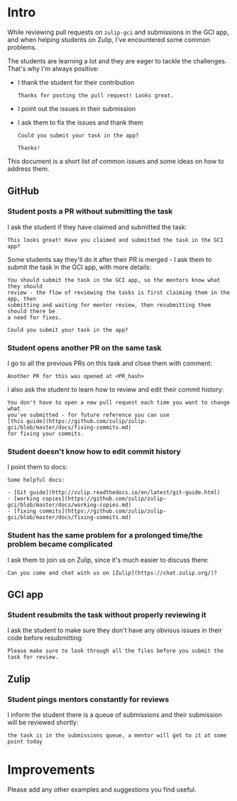 # Intro

While reviewing pull requests on `zulip-gci` and submissions in the GCI app, and
when helping students on Zulip, I've encountered some common problems.

The students are learning a lot and they are eager to tackle the challenges.
That's why I'm always positive:

  * I thank the student for their contribution

    `Thanks for posting the pull request! Looks great.`

  * I point out the issues in their submission

  * I ask them to fix the issues and thank them

    ```
    Could you submit your task in the app?

    Thanks!
    ```

This document is a short list of common issues and some ideas on how to address
them.

## GitHub

### Student posts a PR without submitting the task

I ask the student if they have claimed and submitted the task:

`This looks great! Have you claimed and submitted the task in the GCI app?`

Some students say they'll do it after their PR is merged - I ask them to submit
the task in the GCI app, with more details:

```
You should submit the task in the GCI app, so the mentors know what they should
review - the flow of reviewing the tasks is first claiming them in the app, then
submitting and waiting for mentor review, then resubmitting them should there be
a need for fixes.

Could you submit your task in the app?
```

### Student opens another PR on the same task

I go to all the previous PRs on this task and close them with comment:

`Another PR for this was opened at <PR_hash>`

I also ask the student to learn how to review and edit their commit history:

```
You don't have to open a new pull request each time you want to change what
you've submitted - for future reference you can use
[this guide](https://github.com/zulip/zulip-gci/blob/master/docs/fixing-commits.md)
for fixing your commits.
```

### Student doesn't know how to edit commit history

I point them to docs:

```
Some helpful docs:

- [Git guide](http://zulip.readthedocs.io/en/latest/git-guide.html)
- [working copies](https://github.com/zulip/zulip-gci/blob/master/docs/working-copies.md)
- [fixing commits](https://github.com/zulip/zulip-gci/blob/master/docs/fixing-commits.md)
```

### Student has the same problem for a prolonged time/the problem became complicated

I ask them to join us on Zulip, since it's much easier to discuss there:

`Can you come and chat with us on [Zulip](https://chat.zulip.org/)?`

## GCI app

### Student resubmits the task without properly reviewing it

I ask the student to make sure they don't have any obvious issues in their code
before resubmitting:

`Please make sure to look through all the files before you submit the task for
review.`

## Zulip

### Student pings mentors constantly for reviews

I inform the student there is a queue of submissions and their submission will be
reviewed shortly:

`the task is in the submissions queue, a mentor will get to it at some point
today`

# Improvements

Please add any other examples and suggestions you find useful.

